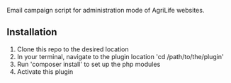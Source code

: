 Email campaign script for administration mode of AgriLife websites.

## Installation

1. Clone this repo to the desired location
2. In your terminal, navigate to the plugin location 'cd /path/to/the/plugin'
3. Run 'composer install' to set up the php modules
4. Activate this plugin
